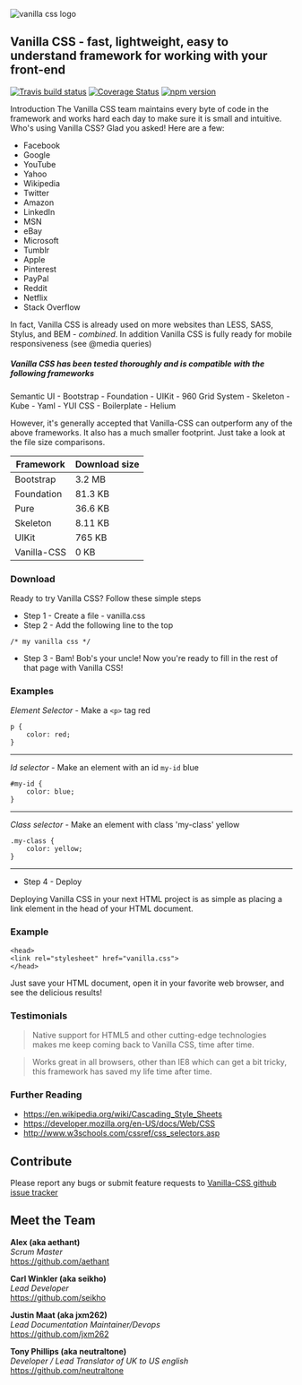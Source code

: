 ![vanilla css logo](assets/images/vanillacsslogo.jpg)
## Vanilla CSS - fast, lightweight, easy to understand framework for working with your front-end

[![Travis build status](https://travis-ci.org/aethant/vanilla-css.svg?branch=gh-pages)](https://travis-ci.org/aethant/vanilla-css)
[![Coverage Status](https://coveralls.io/repos/aethant/vanilla-css/badge.svg?branch=master)](https://coveralls.io/r/aethant/vanilla-css?branch=gh-pages)
[![npm version](https://badge.fury.io/js/vanilla-css.svg)](https://badge.fury.io/js/vanilla-css)

Introduction
The Vanilla CSS team maintains every byte of code in the framework and works hard each day to make sure it is small and intuitive. Who's using Vanilla CSS? Glad you asked! Here are a few:

* Facebook	 
* Google  
* YouTube  
* Yahoo  
* Wikipedia  
* Twitter  
* Amazon  
* LinkedIn
* MSN  
* eBay  
* Microsoft  
* Tumblr	
* Apple 
* Pinterest	
* PayPal  
* Reddit  
* Netflix  
* Stack Overflow  

In fact, Vanilla CSS is already used on more websites than LESS, SASS, Stylus, and BEM - _combined_.  In addition Vanilla CSS is fully ready for mobile responsiveness (see @media queries)
  
##### Vanilla CSS has been tested thoroughly and is compatible with the following frameworks  
Semantic UI - Bootstrap - Foundation - UIKit - 960 Grid System - Skeleton - Kube - Yaml - YUI CSS - Boilerplate - Helium  
  
However, it's generally accepted that Vanilla-CSS can outperform any of the above frameworks.  It also has a much smaller footprint.  Just take a look at the file size comparisons.  

| Framework   | Download size |
|-------------|---------------|
| Bootstrap   | 3.2 MB        |
| Foundation  | 81.3 KB       |
| Pure        | 36.6 KB       |
| Skeleton    | 8.11 KB       |
| UIKit       | 765 KB        |
| Vanilla-CSS | 0 KB          |
   
### Download
Ready to try Vanilla CSS?  Follow these simple steps
* Step 1 - Create a file - vanilla.css
* Step 2 - Add the following line to the top
```
/* my vanilla css */
```
* Step 3 - Bam!  Bob's your uncle! Now you're ready to fill in the rest of that page with Vanilla CSS!  
  
### Examples  
*Element Selector* - Make a `<p>` tag red
```
p {
    color: red;
}
```
---  

*Id selector* - Make an element with an id `my-id` blue
```
#my-id {
    color: blue;
}
```
---  

*Class selector* - Make an element with class 'my-class' yellow
```
.my-class {
    color: yellow;
}
```
---  
* Step 4 - Deploy

Deploying Vanilla CSS in your next HTML project is as simple as placing a link element in the head of your HTML document.

### Example
```
<head>
<link rel="stylesheet" href="vanilla.css">
</head>
```
Just save your HTML document, open it in your favorite web browser, and see the delicious results!


### Testimonials  
> Native support for HTML5 and other cutting-edge technologies makes me keep coming back to Vanilla CSS, time after time.  

> Works great in all browsers, other than IE8 which can get a bit tricky, this framework has saved my life time after time.  
  
### Further Reading  
* https://en.wikipedia.org/wiki/Cascading_Style_Sheets  
* https://developer.mozilla.org/en-US/docs/Web/CSS  
* http://www.w3schools.com/cssref/css_selectors.asp  

## Contribute
Please report any bugs or submit feature requests to [Vanilla-CSS github issue tracker](https://github.com/aethant/vanilla-css/issues)  

## Meet the Team  

**Alex (aka aethant)**  
*Scrum Master*  
<https://github.com/aethant>  

**Carl Winkler (aka seikho)**  
*Lead Developer*  
<https://github.com/seikho>  

**Justin Maat (aka jxm262)**  
*Lead Documentation Maintainer/Devops*  
<https://github.com/jxm262>  

**Tony Phillips (aka neutraltone)**  
*Developer / Lead Translator of UK to US english*  
<https://github.com/neutraltone>  
